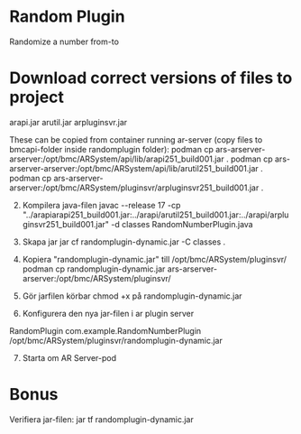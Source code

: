 # Random Plugin
Randomize a number from-to


# Download correct versions of files to project
arapi<version>.jar
arutil<version>.jar
arpluginsvr<version>.jar

These can be copied from container running ar-server (copy files to bmcapi-folder inside randomplugin folder):
    podman cp ars-arserver-arserver:/opt/bmc/ARSystem/api/lib/arapi251_build001.jar .
    podman cp ars-arserver-arserver:/opt/bmc/ARSystem/api/lib/arutil251_build001.jar .
    podman cp ars-arserver-arserver:/opt/bmc/ARSystem/pluginsvr/arpluginsvr251_build001.jar .

2. Kompilera java-filen
    javac --release 17 -cp "../arapiarapi251_build001.jar:../arapi/arutil251_build001.jar:../arapi/arpluginsvr251_build001.jar" -d classes RandomNumberPlugin.java

3. Skapa jar
    jar cf randomplugin-dynamic.jar -C classes .

4. Kopiera "randomplugin-dynamic.jar" till /opt/bmc/ARSystem/pluginsvr/
    podman cp randomplugin-dynamic.jar ars-arserver-arserver:/opt/bmc/ARSystem/pluginsvr/

5. Gör jarfilen körbar
    chmod +x på randomplugin-dynamic.jar

6. Konfigurera den nya jar-filen i ar plugin server

<plugin>
  <name>RandomPlugin</name>
  <classname>com.example.RandomNumberPlugin</classname>
  <pathelement type="location">/opt/bmc/ARSystem/pluginsvr/randomplugin-dynamic.jar</pathelement>
</plugin>

7. Starta om AR Server-pod



# Bonus

Verifiera jar-filen:
    jar tf randomplugin-dynamic.jar
